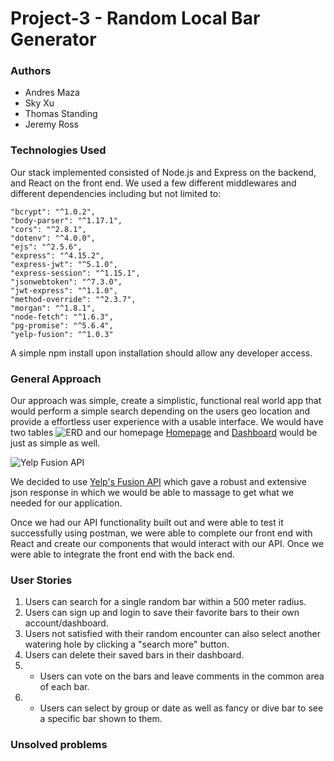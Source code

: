 # Project-3 - Random Local Bar Generator 

### Authors
- Andres Maza
- Sky Xu
- Thomas Standing
- Jeremy Ross

### Technologies Used

Our stack implemented consisted of Node.js and Express on the backend, and React on the front end.
We used a few different middlewares and different dependencies including but not limited to:

    "bcrypt": "^1.0.2",
    "body-parser": "^1.17.1",
    "cors": "^2.8.1",
    "dotenv": "^4.0.0",
    "ejs": "^2.5.6",
    "express": "^4.15.2",
    "express-jwt": "^5.1.0",
    "express-session": "^1.15.1",
    "jsonwebtoken": "^7.3.0",
    "jwt-express": "^1.1.0",
    "method-override": "^2.3.7",
    "morgan": "^1.8.1",
    "node-fetch": "^1.6.3",
    "pg-promise": "^5.6.4",
    "yelp-fusion": "^1.0.3" 
    

A simple npm install upon installation should allow any developer access.     

### General Approach

Our approach was simple, create a simplistic, functional real world app that would perform a simple search depending on the users geo location and provide a effortless user experience with a usable interface. We would have two tables ![ERD](http://i.imgur.com/2psdTxd.png) and our homepage [Homepage](http://imgur.com/ZGuWjD2) and [Dashboard](http://imgur.com/2JvNoCC)
 would be just as simple as well. 

![Yelp Fusion API](http://cdn.ttgtmedia.com/ITKE/uploads/blogs.dir/317/files/2016/09/1yelpoewifiuwgf.jpg)

We decided to use [Yelp's Fusion API](https://www.yelp.com/developers/documentation/v3/business_search) which gave a robust and extensive json response in which we would be able to massage to get what we needed for our application. 

Once we had our API functionality built out and were able to test it successfully using postman, we were able to complete our front end with React and create our components that would interact with our API. Once we were able to integrate the front end with the back end. 

### User Stories

1. Users can search for a single random bar within a 500 meter radius.
2. Users can sign up and login to save their favorite bars to their own account/dashboard. 
3. Users not satisfied with their random encounter can also select another watering hole by clicking a "search more" button.
4. Users can delete their saved bars in their dashboard.
5. * Users can vote on the bars and leave comments in the common area of each bar.
6. * Users can select by group or date as well as fancy or dive bar to see a specific bar shown to them.

### Unsolved problems 
